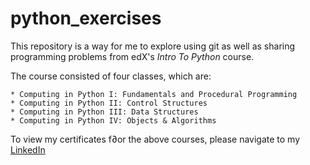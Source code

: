 # python_exercises

This repository is a way for me to explore using git as well
as sharing programming problems from edX's *Intro To Python* course.

The course consisted of four classes, which are:

	* Computing in Python I: Fundamentals and Procedural Programming
	* Computing in Python II: Control Structures
	* Computing in Python III: Data Structures
	* Computing in Python IV: Objects & Algorithms

To view my certificates f∂or the above courses, please navigate to my [LinkedIn](https://www.linkedin.com/in/yostrou)
